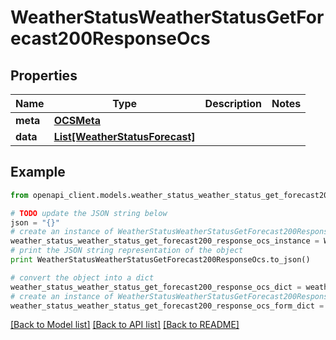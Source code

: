 # WeatherStatusWeatherStatusGetForecast200ResponseOcs


## Properties
Name | Type | Description | Notes
------------ | ------------- | ------------- | -------------
**meta** | [**OCSMeta**](OCSMeta.md) |  | 
**data** | [**List[WeatherStatusForecast]**](WeatherStatusForecast.md) |  | 

## Example

```python
from openapi_client.models.weather_status_weather_status_get_forecast200_response_ocs import WeatherStatusWeatherStatusGetForecast200ResponseOcs

# TODO update the JSON string below
json = "{}"
# create an instance of WeatherStatusWeatherStatusGetForecast200ResponseOcs from a JSON string
weather_status_weather_status_get_forecast200_response_ocs_instance = WeatherStatusWeatherStatusGetForecast200ResponseOcs.from_json(json)
# print the JSON string representation of the object
print WeatherStatusWeatherStatusGetForecast200ResponseOcs.to_json()

# convert the object into a dict
weather_status_weather_status_get_forecast200_response_ocs_dict = weather_status_weather_status_get_forecast200_response_ocs_instance.to_dict()
# create an instance of WeatherStatusWeatherStatusGetForecast200ResponseOcs from a dict
weather_status_weather_status_get_forecast200_response_ocs_form_dict = weather_status_weather_status_get_forecast200_response_ocs.from_dict(weather_status_weather_status_get_forecast200_response_ocs_dict)
```
[[Back to Model list]](../README.md#documentation-for-models) [[Back to API list]](../README.md#documentation-for-api-endpoints) [[Back to README]](../README.md)


